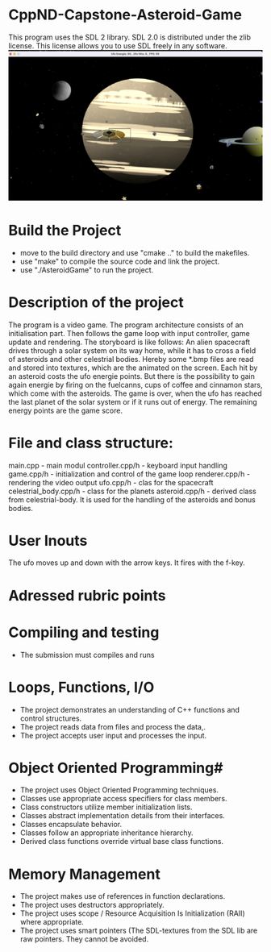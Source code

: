 # CppND-Capstone-Asteroid-Game

This program uses the SDL 2 library. SDL 2.0 is distributed under the zlib license. This license allows you to use SDL freely in any software.
<img src="build/images/AsteroidGame.png"/>

# Build the Project
- move to the build directory and use "cmake .." to build the makefiles.
- use "make" to compile the source code and link the project.
- use "./AsteroidGame" to run the project.


# Description of the project
The program is a video game. The program architecture consists of an initialisation part. Then follows the game loop with input controller, game update and rendering.
The storyboard is like follows: An alien spacecraft drives through a solar system on its way home, while it has to cross a field of asteroids and other celestrial bodies.
Hereby some *.bmp files are read and stored into textures, which are the animated on the screen.
Each hit by an asteroid costs the ufo energie points. But there is the possibility to gain again energie by firing on the fuelcanns, cups of coffee and cinnamon stars, which come with the asteroids.
The game is over, when the ufo has reached the last planet of the solar system or if it runs out of energy. The remaining energy points are the game score.

# File and class structure:
main.cpp - main modul
controller.cpp/h - keyboard input handling
game.cpp/h - initialization and control of the game loop
renderer.cpp/h - rendering the video output
ufo.cpp/h - clas for the spacecraft
celestrial_body.cpp/h - class for the planets
asteroid.cpp/h - derived class from celestrial-body. It is used for the handling of the asteroids and bonus bodies.

# User Inouts
The ufo moves up and down with the arrow keys. It fires with the f-key.

# Adressed rubric points
# Compiling and testing
- The submission must compiles and runs
# Loops, Functions, I/O
- The project demonstrates an understanding of C++ functions and control structures.
- The project reads data from files and process the data,.
- The project accepts user input and processes the input.
# Object Oriented Programming#
- The project uses Object Oriented Programming techniques.
- Classes use appropriate access specifiers for class members.
- Class constructors utilize member initialization lists.
- Classes abstract implementation details from their interfaces.
- Classes encapsulate behavior.
- Classes follow an appropriate inheritance hierarchy.
- Derived class functions override virtual base class functions.
# Memory Management
- The project makes use of references in function declarations.
- The project uses destructors appropriately.
- The project uses scope / Resource Acquisition Is Initialization (RAII) where appropriate.
- The project uses smart pointers (The SDL-textures from the SDL lib are raw pointers. They cannot be avoided.
